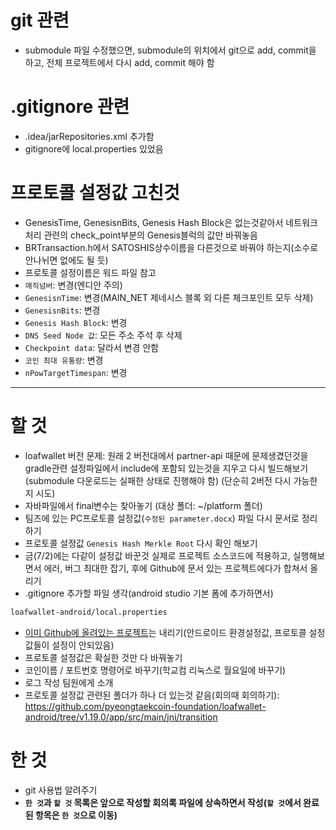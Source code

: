 # git 관련
- submodule 파일 수정했으면, submodule의 위치에서 git으로 add, commit을 하고, 전체 프로젝트에서 다시 add, commit 해야 함

# .gitignore 관련
- .idea/jarRepositories.xml 추가함
- gitignore에 local.properties 있었음

# 프로토콜 설정값 고친것
- GenesisTime, GenesisnBits, Genesis Hash Block은 없는것같아서 네트워크 처리 관련의 check_point부분의 Genesis블럭의 값만 바꿔놓음
- BRTransaction.h에서 SATOSHIS상수이름을 다른것으로 바꿔야 하는지(소수로 안나뉘면 없에도 될 듯)
- 프로토콜 설정이름은 워드 파일 참고
- `매직넘버`: 변경(엔디안 주의)
- `GenesisnTime`: 변경(MAIN_NET 제네시스 블록 외 다른 체크포인트 모두 삭제)
- `GenesisnBits`: 변경
- `Genesis Hash Block`: 변경
- `DNS Seed Node 값`: 모든 주소 주석 후 삭제
- `Checkpoint data`: 달라서 변경 안함
- `코인 최대 유통량`: 변경
- `nPowTargetTimespan`: 변경



---



# 할 것
- loafwallet 버전 문제: 원래 2 버전대에서 partner-api 때문에 문제생겼던것을 gradle관련 설정파일에서 include에 포함되 있는것을 지우고 다시 빌드해보기 (submodule 다운로드는 실패한 상태로 진행해야 함) (단순히 2버전 다시 가능한지 시도)
- 자바파일에서 final변수는 찾아놓기 (대상 폴더: ~/platform 폴더)
- 팀즈에 있는 PC프로토콜 설정값(`수정된 parameter.docx`) 파일 다시 문서로 정리하기
- 프로토콜 설정값 `Genesis Hash Merkle Root` 다시 확인 해보기
- 금(7/2)에는 다같이 설정값 바꾼것 실제로 프로젝트 소스코드에 적용하고, 실행해보면서 에러, 버그 최대한 잡기, 후에 Github에 문서 있는 프로젝트에다가 합쳐서 올리기
- .gitignore 추가할 파일 생각(android studio 기본 폼에 추가하면서)
```markdown
loafwallet-android/local.properties
```
- [이미 Github에 올려있는 프로젝트](https://github.com/olivingcoin/loafwallet-android)는 내리기(안드로이드 환경설정값, 프로토콜 설정값들이 설정이 안되있음)
- 프로토콜 설정값은 확실한 것만 다 바꿔놓기
- 코인이름 / 포트번호 명령어로 바꾸기(학교컴 리눅스로 월요일에 바꾸기)
- 로그 작성 팀원에게 소개
- 프로토콜 설정값 관련된 폴더가 하나 더 있는것 같음(회의때 회의하기): https://github.com/pyeongtaekcoin-foundation/loafwallet-android/tree/v1.19.0/app/src/main/jni/transition

# 한 것
- git 사용법 알려주기
- **`한 것`과 `할 것` 목록은 앞으로 작성할 회의록 파일에 상속하면서 작성(`할 것`에서 완료된 항목은 `한 것`으로 이동)**
